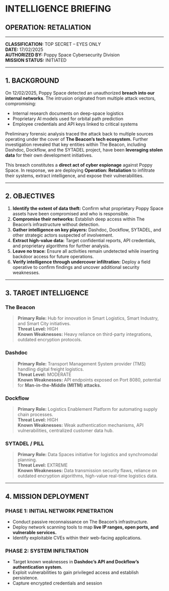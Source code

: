 # **INTELLIGENCE BRIEFING**
## **OPERATION: RETALIATION**

---  

**CLASSIFICATION:** TOP SECRET – EYES ONLY  
**DATE:** 17/02/2025  
**AUTHORIZED BY:** Poppy Space Cybersecurity Division  
**MISSION STATUS:** INITIATED 

---  

## **1. BACKGROUND**

On 12/02/2025, Poppy Space detected an unauthorized **breach into our internal networks**. The intrusion originated from multiple attack vectors, compromising:

- Internal research documents on deep-space logistics
- Proprietary AI models used for orbital path prediction
- Employee credentials and API keys linked to critical systems

Preliminary forensic analysis traced the attack back to multiple sources operating under the cover of **The Beacon’s tech ecosystem.** Further investigation revealed that key entities within The Beacon, including Dashdoc, Dockflow, and the SYTADEL project, have been **leveraging stolen data** for their own development initiatives.

This breach constitutes a **direct act of cyber espionage** against Poppy Space. In response, we are deploying **Operation: Retaliation** to infiltrate their systems, extract intelligence, and expose their vulnerabilities.

---  

## **2. OBJECTIVES**

1. **Identify the extent of data theft:** Confirm what proprietary Poppy Space assets have been compromised and who is responsible.  
2. **Compromise their networks:** Establish deep access within The Beacon’s infrastructure without detection.  
3. **Gather intelligence on key players:** Dashdoc, Dockflow, SYTADEL, and other strategic actors suspected of involvement.  
4. **Extract high-value data:** Target confidential reports, API credentials, and proprietary algorithms for further analysis.  
5. **Leave no trace:** Ensure all activities remain undetected while inserting backdoor access for future operations.  
6. **Verify intelligence through undercover infiltration:** Deploy a field operative to confirm findings and uncover additional security weaknesses.  

---  

## **3. TARGET INTELLIGENCE**

### **The Beacon**  
> **Primary Role:** Hub for innovation in Smart Logistics, Smart Industry, and Smart City initiatives.  
> **Threat Level:** HIGH  
> **Known Weaknesses:** Heavy reliance on third-party integrations, outdated encryption protocols.

### **Dashdoc**  
> **Primary Role:** Transport Management System provider (TMS) handling digital freight logistics.  
> **Threat Level:** MODERATE  
> **Known Weaknesses:** API endpoints exposed on Port 8080, potential for **Man-in-the-Middle (MITM) attacks.**

### **Dockflow**  
> **Primary Role:** Logistics Enablement Platform for automating supply chain processes.  
> **Threat Level:** HIGH  
> **Known Weaknesses:** Weak authentication mechanisms, API vulnerabilities, centralized customer data hub.

### **SYTADEL / PILL**  
> **Primary Role:** Data Spaces initiative for logistics and synchromodal planning.  
> **Threat Level:** EXTREME  
> **Known Weaknesses:** Data transmission security flaws, reliance on outdated encryption algorithms, high-value real-time logistics data.

--- 
 
## **4. MISSION DEPLOYMENT**

### **PHASE 1: INITIAL NETWORK PENETRATION**
- Conduct passive reconnaissance on The Beacon’s infrastructure.
- Deploy network scanning tools to map **live IP ranges, open ports, and vulnerable services.**
- Identify exploitable CVEs within their web-facing applications.

### **PHASE 2: SYSTEM INFILTRATION**
- Target known weaknesses in **Dashdoc’s API and Dockflow’s authentication system.**
- Exploit vulnerabilities to gain privileged access and establish persistence.
- Capture encrypted credentials and session